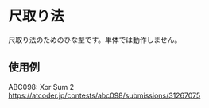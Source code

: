 # 尺取り法

尺取り法のためのひな型です。単体では動作しません。

## 使用例
ABC098: Xor Sum 2
https://atcoder.jp/contests/abc098/submissions/31267075



